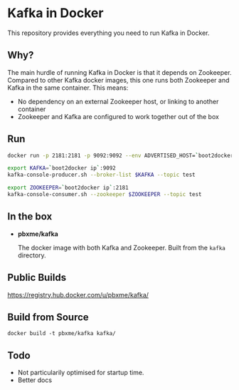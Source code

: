 Kafka in Docker
===

This repository provides everything you need to run Kafka in Docker.

Why?
---
The main hurdle of running Kafka in Docker is that it depends on Zookeeper.
Compared to other Kafka docker images, this one runs both Zookeeper and Kafka
in the same container. This means:

* No dependency on an external Zookeeper host, or linking to another container
* Zookeeper and Kafka are configured to work together out of the box

Run
---

```bash
docker run -p 2181:2181 -p 9092:9092 --env ADVERTISED_HOST=`boot2docker ip` --env ADVERTISED_PORT=9092 spotify/kafka
```

```bash
export KAFKA=`boot2docker ip`:9092
kafka-console-producer.sh --broker-list $KAFKA --topic test
```

```bash
export ZOOKEEPER=`boot2docker ip`:2181
kafka-console-consumer.sh --zookeeper $ZOOKEEPER --topic test
```

In the box
---
* **pbxme/kafka**

  The docker image with both Kafka and Zookeeper. Built from the `kafka`
  directory.

Public Builds
---

https://registry.hub.docker.com/u/pbxme/kafka/

Build from Source
---

    docker build -t pbxme/kafka kafka/


Todo
---

* Not particularily optimised for startup time.
* Better docs

